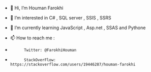 - 👋 Hi, I’m Houman Farokhi
- 👀 I’m interested in C# , SQL server , SSIS , SSRS
- 🌱 I’m currently learning JavaScript , Asp.net , SSAS and Pythone

- 📫 How to reach me : 
- 			Twitter: @FarokhiHouman
- 			StackOverFlow: https://stackoverflow.com/users/19446287/houman-farokhi

<!---
FarokhiHouman/FarokhiHouman is a ✨ special ✨ repository because its `README.md` (this file) appears on your GitHub profile.
You can click the Preview link to take a look at your changes.
--->
